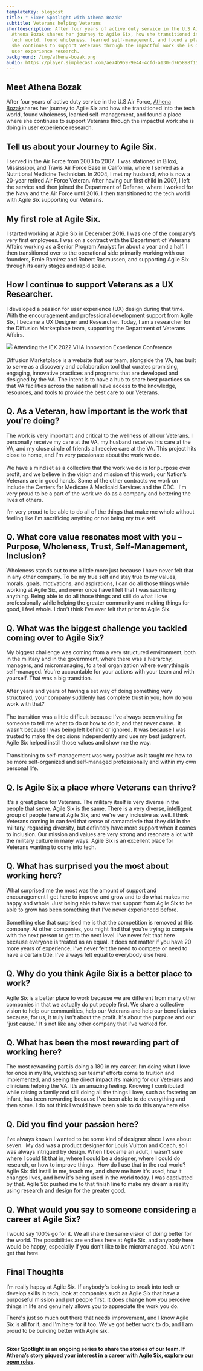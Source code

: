 ```yaml
---
templateKey: blogpost
title: " Sixer Spotlight with Athena Bozak"
subtitle: Veterans helping Veterans
shortdescription: After four years of active duty service in the U.S Air Force,
  Athena Bozak shares her journey to Agile Six, how she transitioned into the
  tech world, found wholeness, learned self-management, and found a place where
  she continues to support Veterans through the impactful work she is doing in
  user experience research.
background: /img/athena-bozak.png
audio: https://player.simplecast.com/ae74b959-9e44-4cfd-a130-d765898f15c8?dark=false
---
```

## Meet Athena Bozak 

After four years of active duty service in the U.S Air Force, [Athena Bozak](https://www.linkedin.com/in/athenab84/)shares her journey to Agile Six and how she transitioned into the tech world, found wholeness, learned self-management, and found a place where she continues to support Veterans through the impactful work she is doing in user experience research.

## Tell us about your Journey to Agile Six.

I served in the Air Force from 2003 to 2007.  I was stationed in Biloxi, Mississippi, and Travis Air Force Base in California, where I served as a Nutritional Medicine Technician. In 2004, I met my husband, who is now a 20-year retired Air Force Veteran. After having our first child in 2007, I left the service and then joined the Department of Defense, where I worked for the Navy and the Air Force until 2016. I then transitioned to the tech world with Agile Six supporting our Veterans.

## My first role at Agile Six.

I started working at Agile Six in December 2016. I was one of the company’s very first employees. I was on a contract with the Department of Veterans Affairs working as a Senior Program Analyst for about a year and a half. I then transitioned over to the operational side primarily working with our founders, Ernie Ramirez and Robert Rasmussen, and supporting Agile Six through its early stages and rapid scale. 

## How I continue to support Veterans as a UX Researcher.

I developed a passion for user experience (UX) design during that time. With the encouragement and professional development support from Agile Six, I became a UX Designer and Researcher. Today, I am a researcher for the Diffusion Marketplace team, supporting the Department of Veterans Affairs.

![](https://lh4.googleusercontent.com/QGUnD4MFaY7JiDCYOopeooJlS3H7GlIPL_CtneXRTuoF7fOlNoSyOqJbVgHCG50IFynq5QzMMwEOvc1rfZcoleZtfU8gwcS28O8s2jjnaNPfuP_zj9GaAAaUKIaijrMGtCE1cRIVDO2VRdLZv8zDgtyeKqgXlpU0g9Rm7PGzG4RiS2GMOL0WjakdVzcCCg) Attending the IEX 2022 VHA Innovation Experience Conference\
\
Diffusion Marketplace is a website that our team, alongside the VA, has built to serve as a discovery and collaboration tool that curates promising, engaging, innovative practices and programs that are developed and designed by the VA. The intent is to have a hub to share best practices so that VA facilities across the nation all have access to the knowledge, resources, and tools to provide the best care to our Veterans. 

## Q. As a Veteran, how important is the work that you're doing?

The work is very important and critical to the wellness of all our Veterans. I personally receive my care at the VA, my husband receives his care at the VA, and my close circle of friends all receive care at the VA. This project hits close to home, and I'm very passionate about the work we do.\
\
We have a mindset as a collective that the work we do is for purpose over profit, and we believe in the vision and mission of this work; our Nation’s Veterans are in good hands. Some of the other contracts we work on include the Centers for Medicare & Medicaid Services and the CDC.  I'm very proud to be a part of the work we do as a company and bettering the lives of others. 

I’m very proud to be able to do all of the things that make me whole without feeling like I'm sacrificing anything or not being my true self.

## Q. What core value resonates most with you – Purpose, Wholeness, Trust, Self-Management, Inclusion?

Wholeness stands out to me a little more just because I have never felt that in any other company. To be my true self and stay true to my values, morals, goals, motivations, and aspirations, I can do all those things while working at Agile Six, and never once have I felt that I was sacrificing anything. Being able to do all those things and still do what I love professionally while helping the greater community and making things for good, I feel whole. I don't think I've ever felt that prior to Agile Six.

## Q. What was the biggest challenge you tackled coming over to Agile Six?

My biggest challenge was coming from a very structured environment, both in the military and in the government, where there was a hierarchy, managers, and micromanaging, to a teal organization where everything is self-managed. You're accountable for your actions with your team and with yourself. That was a big transition. \
\
After years and years of having a set way of doing something very structured, your company suddenly has complete trust in you; how do you work with that? \
\
The transition was a little difficult because I've always been waiting for someone to tell me what to do or how to do it, and that never came.  It wasn't because I was being left behind or ignored. It was because I was trusted to make the decisions independently and use my best judgment. Agile Six helped instill those values and show me the way.\
\
Transitioning to self-management was very positive as it taught me how to be more self-organized and self-managed professionally and within my own personal life.

## Q. Is Agile Six a place where Veterans can thrive?

It's a great place for Veterans. The military itself is very diverse in the people that serve. Agile Six is the same. There is a very diverse, intelligent group of people here at Agile Six, and we're very inclusive as well. I think Veterans coming in can feel that sense of camaraderie that they did in the military, regarding diversity, but definitely have more support when it comes to inclusion. Our mission and values are very strong and resonate a lot with the military culture in many ways. Agile Six is an excellent place for Veterans wanting to come into tech.

## Q. What has surprised you the most about working here?

What surprised me the most was the amount of support and encouragement I get here to improve and grow and to do what makes me happy and whole. Just being able to have that support from Agile Six to be able to grow has been something that I've never experienced before. \
\
Something else that surprised me is that the competition is removed at this company. At other companies, you might find that you're trying to compete with the next person to get to the next level. I’ve never felt that here because everyone is treated as an equal. It does not matter if you have 20 more years of experience, I've never felt the need to compete or need to have a certain title. I've always felt equal to everybody else here. 

## Q. Why do you think Agile Six is a better place to work?

Agile Six is a better place to work because we are different from many other companies in that we actually do put people first. We share a collective vision to help our communities, help our Veterans and help our beneficiaries because, for us, it truly isn't about the profit. It's about the purpose and our “just cause.” It's not like any other company that I've worked for.

## Q. What has been the most rewarding part of working here? 

The most rewarding part is doing a 180 in my career. I’m doing what I love for once in my life, watching our teams’ efforts come to fruition and implemented, and seeing the direct impact it’s making for our Veterans and clinicians helping the VA. It’s an amazing feeling. Knowing I contributed while raising a family and still doing all the things I love, such as fostering an infant, has been rewarding because I've been able to do everything and then some. I do not think I would have been able to do this anywhere else. 

## Q. Did you find your passion here? 

I've always known I wanted to be some kind of designer since I was about seven.  My dad was a product designer for Louis Vuitton and Coach, so I was always intrigued by design. When I became an adult, I wasn't sure where I could fit that in, where I could be a designer, where I could do research, or how to improve things.  How do I use that in the real world?  Agile Six did instill in me, teach me, and show me how it's used, how it changes lives, and how it's being used in the world today. I was captivated by that. Agile Six pushed me to that finish line to make my dream a reality using research and design for the greater good.

## Q. What would you say to someone considering a career at Agile Six?

I would say 100% go for it. We all share the same vision of doing better for the world. The possibilities are endless here at Agile Six, and anybody here would be happy, especially if you don't like to be micromanaged. You won't get that here.

## Final Thoughts

I’m really happy at Agile Six. If anybody's looking to break into tech or develop skills in tech, look at companies such as Agile Six that have a purposeful mission and put people first. It does change how you perceive things in life and genuinely allows you to appreciate the work you do. 

There's just so much out there that needs improvement, and I know Agile Six is all for it, and I'm here for it too. We've got better work to do, and I am proud to be building better with Agile six. 

**\
Sixer Spotlight is an ongoing series to share the stories of our team. If Athena’s story piqued your interest in a career with Agile Six, [explore our open roles](https://boards.greenhouse.io/agilesix).**